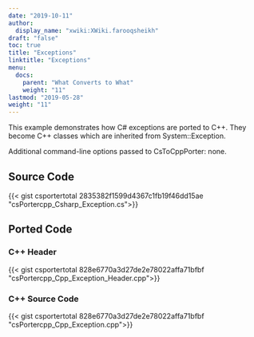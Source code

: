```yaml
---
date: "2019-10-11"
author:
  display_name: "xwiki:XWiki.farooqsheikh"
draft: "false"
toc: true
title: "Exceptions"
linktitle: "Exceptions"
menu:
  docs:
    parent: "What Converts to What"
    weight: "11"
lastmod: "2019-05-28"
weight: "11"
---
```


This example demonstrates how C# exceptions are ported to C++. They become C++ classes which are inherited from System::Exception.

Additional command-line options passed to CsToCppPorter: none.

## Source Code ##

{{< gist csportertotal 2835382f1599d4367c1fb19f46dd15ae "csPortercpp_Csharp_Exception.cs">}}

## Ported Code ##

### C++ Header ###

{{< gist csportertotal 828e6770a3d27de2e78022affa71bfbf "csPortercpp_Cpp_Exception_Header.cpp">}}

### C++ Source Code ###

{{< gist csportertotal 828e6770a3d27de2e78022affa71bfbf "csPortercpp_Cpp_Exception.cpp">}}
